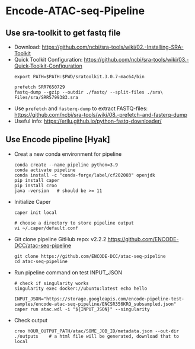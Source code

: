# Encode-ATAC-seq-Pipeline

## Use sra-toolkit to get fastq file
* Download: https://github.com/ncbi/sra-tools/wiki/02.-Installing-SRA-Toolkit
* Quick Toolkit Configuration: https://github.com/ncbi/sra-tools/wiki/03.-Quick-Toolkit-Configuration
  ```
  export PATH=$PATH:$PWD/sratoolkit.3.0.7-mac64/bin

  prefetch SRR7650729
  fastq-dump --gzip --outdir ./fastq/ --split-files ./sra\ Files/sra/SRR5799383.sra
  ```
* Use `prefetch` and `fasterq-dump` to extract FASTQ-files: https://github.com/ncbi/sra-tools/wiki/08.-prefetch-and-fasterq-dump
* Useful info: https://erilu.github.io/python-fastq-downloader/

## Use Encode pipeline [Hyak]
* Creat a new conda environment for pipeline
  ```
  conda create --name pipeline python=3.9
  conda activate pipeline
  conda install -c "conda-forge/label/cf202003" openjdk
  pip install caper
  pip install croo
  java -version   # should be >= 11
  ```
* Initialize Caper
  ```
  caper init local

  # choose a directory to store pipeline output
  vi ~/.caper/default.conf
  ```
* Git clone pipeline GitHub repo: v2.2.2 https://github.com/ENCODE-DCC/atac-seq-pipeline
  ```
  git clone https://github.com/ENCODE-DCC/atac-seq-pipeline
  cd atac-seq-pipeline
  ```
* Run pipeline command on test INPUT_JSON
  ```
  # check if singularity works
  singularity exec docker://ubuntu:latest echo hello
  
  INPUT_JSON="https://storage.googleapis.com/encode-pipeline-test-samples/encode-atac-seq-pipeline/ENCSR356KRQ_subsampled.json"
  caper run atac.wdl -i "${INPUT_JSON}" --singularity
  ```
* Check output
  ```
  croo YOUR_OUTPUT_PATH/atac/SOME_JOB_ID/metadata.json --out-dir ./outputs    # a html file will be generated, download that to local
  ```
